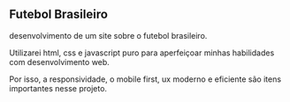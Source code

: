 ## Futebol Brasileiro

desenvolvimento de um site sobre o futebol brasileiro.

Utilizarei html, css e javascript puro para aperfeiçoar minhas habilidades com desenvolvimento web.

Por isso, a responsividade, o mobile first, ux moderno e eficiente são itens importantes nesse projeto.